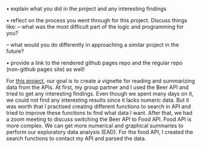 • explain what you did in the project and any interesting findings

• reflect on the process you went through for this project. Discuss things like:
– what was the most difficult part of the logic and programming for you?

– what would you do differently in approaching a similar project in the future?

• provide a link to the rendered github pages repo and the regular repo (non-github pages site) as well!

For [this project](https://nmlevin11.github.io/Project2/), our goal is to create a vignette for reading and summarizing data from the APIs. At first, my group partner and I used the Beer API and tried to get any interesting findings. Even though we spent many days on it, we could not find any interesting results since it lacks numeric data. But it was worth that I practised creating different functions to search in API and tried to improve these functions to find what data I want. After that, we had a zoom meeting to discuss switching the Beer API to Food API. Food API is more complex. We can get more numerical and graphical summaries to perform our exploratory data analysis (EAD). For the food API, I created the search functions to contact my API and parsed the data. 
